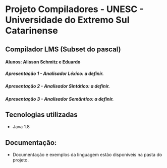 # Projeto Compiladores - UNESC - Universidade do Extremo Sul Catarinense

## Compilador LMS (Subset do pascal)

#### Alunos: Alisson Schmitz e Eduardo

##### Apresentação 1 - Analisador Léxico: a definir.
##### Apresentação 2 - Analisador Sintático: a definir.
##### Apresentação 3 - Analisador Semântico: a definir.

## Tecnologias utilizadas
* Java 1.8

## Documentação:
* Documentação e exemplos da linguagem estão disponíveis na pasta do projeto.


